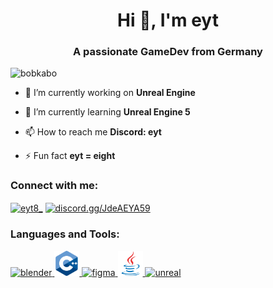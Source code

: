 <h1 align="center">Hi 👋, I'm eyt</h1>
<h3 align="center">A passionate GameDev from Germany</h3>

<p align="left"> <img src="https://komarev.com/ghpvc/?username=bobkabo&label=Profile%20views&color=0e75b6&style=flat" alt="bobkabo" /> </p>

- 🔭 I’m currently working on **Unreal Engine**

- 🌱 I’m currently learning **Unreal Engine 5**

- 📫 How to reach me **Discord: eyt**

- ⚡ Fun fact **eyt = eight**

<h3 align="left">Connect with me:</h3>
<p align="left">
<a href="https://twitter.com/eyt8_" target="blank"><img align="center" src="https://raw.githubusercontent.com/rahuldkjain/github-profile-readme-generator/master/src/images/icons/Social/twitter.svg" alt="eyt8_" height="30" width="40" /></a>
<a href="https://discord.gg/discord.gg/JdeAEYA59" target="blank"><img align="center" src="https://raw.githubusercontent.com/rahuldkjain/github-profile-readme-generator/master/src/images/icons/Social/discord.svg" alt="discord.gg/JdeAEYA59" height="30" width="40" /></a>
</p>

<h3 align="left">Languages and Tools:</h3>
<p align="left"> <a href="https://www.blender.org/" target="_blank" rel="noreferrer"> <img src="https://download.blender.org/branding/community/blender_community_badge_white.svg" alt="blender" width="40" height="40"/> </a> <a href="https://www.w3schools.com/cpp/" target="_blank" rel="noreferrer"> <img src="https://raw.githubusercontent.com/devicons/devicon/master/icons/cplusplus/cplusplus-original.svg" alt="cplusplus" width="40" height="40"/> </a> <a href="https://www.figma.com/" target="_blank" rel="noreferrer"> <img src="https://www.vectorlogo.zone/logos/figma/figma-icon.svg" alt="figma" width="40" height="40"/> </a> <a href="https://www.java.com" target="_blank" rel="noreferrer"> <img src="https://raw.githubusercontent.com/devicons/devicon/master/icons/java/java-original.svg" alt="java" width="40" height="40"/> </a> <a href="https://unrealengine.com/" target="_blank" rel="noreferrer"> <img src="https://raw.githubusercontent.com/kenangundogan/fontisto/036b7eca71aab1bef8e6a0518f7329f13ed62f6b/icons/svg/brand/unreal-engine.svg" alt="unreal" width="40" height="40"/> </a> </p>
